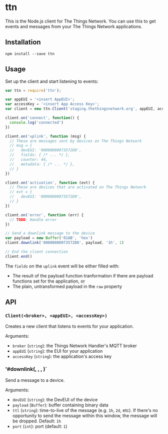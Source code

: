 # ttn

This is the Node.js client for The Things Network.
You can use this to get events and messages from your The Things
Network applications.

## Installation

```
npm install --save ttn
```

## Usage

Set up the client and start listening to events:

```js
var ttn = require('ttn');

var appEUI = '<insert AppEUI>';
var accessKey = '<insert App Access Key>';
var client = new ttn.Client('staging.thethingsnetwork.org', appEUI, accessKey);

client.on('connect', function() {
  console.log('connected')
})

client.on('uplink', function (msg) {
  // These are messages sent by devices on The Things Network
  // msg = {
  //   devEUI: '00000000973572D0',
  //   fields: { /* ... */ },
  //   counter: 44,
  //   metadata: { /* ... */ },
  // }
})

client.on('activation', function (evt) {
  // These are devices that are activated on The Things Network
  // evt = {
  //   devEUI: '00000000973572D0',
  // }
})

client.on('error', function (err) {
  // TODO: Handle error
})

// Send a downlink message to the device
var payload = new Buffer('01AB', 'hex')
client.downlink('00000000973572D0', payload, '1h', 1)

// End the client connection
client.end()
```

The `fields` on the `uplink` event will be either filled with:

- The result of the payload function tranformation if there are payload
  functions set for the application, or
- The plain, untransformed payload in the `raw` property

## API

### `Client(<broker>, <appEUI>, <accessKey>)`

Creates a new client that listens to events for your application.

Arguments:
- `broker` (`string`): the Things Network Handler's MQTT broker
- `appEUI` (`string`): the EUI for your application
- `accessKey` (`string`): the application's access key

### '#downlink(<devEUI>, <payload>, <ttl>, <port>)`

Send a message to a device.

Arguments:
- `devEUI` (`string`): the DevEUI of the device
- `payload` (`Buffer`): buffer containing binary data
- `ttl` (`string`): time-to-live of the message (e.g. `1h`, `2d`, etc). If there's no opportunity to send the message within this window, the message will be dropped. Default: `1h`
- `port` (`int`): port (default: `1`) 
